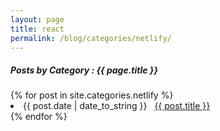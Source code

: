```yaml
---
layout: page
title: react
permalink: /blog/categories/netlify/
---
```


<h5> Posts by Category : {{ page.title }} </h5>

<div class="card">
{% for post in site.categories.netlify %}
 <li class="category-posts"><span>{{ post.date | date_to_string }}</span> &nbsp; <a href="{{ post.url }}">{{ post.title }}</a></li>
{% endfor %}
</div>